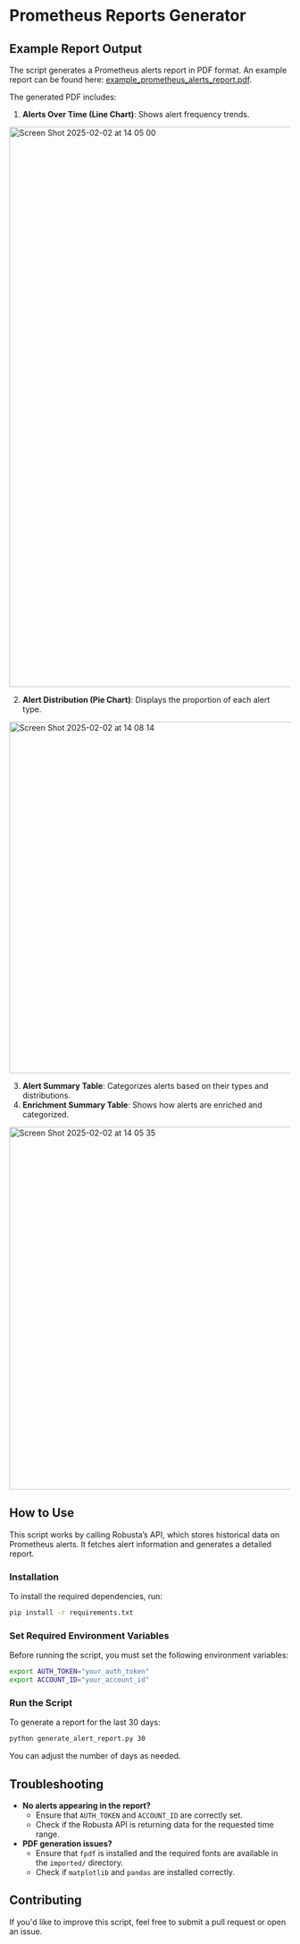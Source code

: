 # Prometheus Reports Generator

## Example Report Output
The script generates a Prometheus alerts report in PDF format. An example report can be found here: [example_prometheus_alerts_report.pdf](example_prometheus_alerts_report.pdf).

The generated PDF includes:
1. **Alerts Over Time (Line Chart)**: Shows alert frequency trends.
<img width="1001" alt="Screen Shot 2025-02-02 at 14 05 00" src="https://github.com/user-attachments/assets/12cea63e-f28a-46b5-94f8-81750603c143" />

2. **Alert Distribution (Pie Chart)**: Displays the proportion of each alert type.
<img width="628" alt="Screen Shot 2025-02-02 at 14 08 14" src="https://github.com/user-attachments/assets/37908122-1f6b-4d58-8ef3-63a3342890ea" />

3. **Alert Summary Table**: Categorizes alerts based on their types and distributions.
4. **Enrichment Summary Table**: Shows how alerts are enriched and categorized.
<img width="648" alt="Screen Shot 2025-02-02 at 14 05 35" src="https://github.com/user-attachments/assets/ad47383c-e8e3-4d2d-9029-bfe50b9b1806" />

## How to Use
This script works by calling Robusta’s API, which stores historical data on Prometheus alerts. It fetches alert information and generates a detailed report.

### Installation
To install the required dependencies, run:

```sh
pip install -r requirements.txt
```

### Set Required Environment Variables
Before running the script, you must set the following environment variables:

```sh
export AUTH_TOKEN="your_auth_token"
export ACCOUNT_ID="your_account_id"
```

### Run the Script
To generate a report for the last 30 days:

```sh
python generate_alert_report.py 30
```

You can adjust the number of days as needed.

## Troubleshooting
- **No alerts appearing in the report?**
  - Ensure that `AUTH_TOKEN` and `ACCOUNT_ID` are correctly set.
  - Check if the Robusta API is returning data for the requested time range.
- **PDF generation issues?**
  - Ensure that `fpdf` is installed and the required fonts are available in the `imported/` directory.
  - Check if `matplotlib` and `pandas` are installed correctly.

## Contributing
If you'd like to improve this script, feel free to submit a pull request or open an issue.
